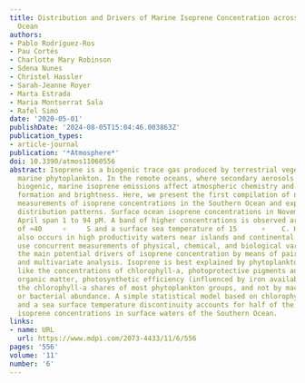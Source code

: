 ```yaml
---
title: Distribution and Drivers of Marine Isoprene Concentration across the Southern
  Ocean
authors:
- Pablo Rodríguez-Ros
- Pau Cortés
- Charlotte Mary Robinson
- Sdena Nunes
- Christel Hassler
- Sarah-Jeanne Royer
- Marta Estrada
- Maria Montserrat Sala
- Rafel Simó
date: '2020-05-01'
publishDate: '2024-08-05T15:04:46.003863Z'
publication_types:
- article-journal
publication: '*Atmosphere*'
doi: 10.3390/atmos11060556
abstract: Isoprene is a biogenic trace gas produced by terrestrial vegetation and
  marine phytoplankton. In the remote oceans, where secondary aerosols are mostly
  biogenic, marine isoprene emissions affect atmospheric chemistry and influence cloud
  formation and brightness. Here, we present the first compilation of new and published
  measurements of isoprene concentrations in the Southern Ocean and explore their
  distribution patterns. Surface ocean isoprene concentrations in November through
  April span 1 to 94 pM. A band of higher concentrations is observed around a latitude
  of ≈40     ∘     S and a surface sea temperature of 15      ∘    C. High isoprene
  also occurs in high productivity waters near islands and continental coasts. We
  use concurrent measurements of physical, chemical, and biological variables to explore
  the main potential drivers of isoprene concentration by means of paired regressions
  and multivariate analysis. Isoprene is best explained by phytoplankton-related variables
  like the concentrations of chlorophyll-a, photoprotective pigments and particulate
  organic matter, photosynthetic efficiency (influenced by iron availability), and
  the chlorophyll-a shares of most phytoplankton groups, and not by macronutrients
  or bacterial abundance. A simple statistical model based on chlorophyll-a concentration
  and a sea surface temperature discontinuity accounts for half of the variance of
  isoprene concentrations in surface waters of the Southern Ocean.
links:
- name: URL
  url: https://www.mdpi.com/2073-4433/11/6/556
pages: '556'
volume: '11'
number: '6'
---
```

